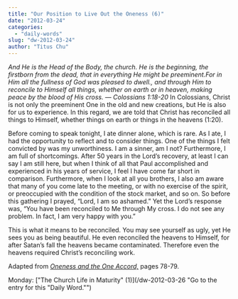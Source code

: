 ```yaml
---
title: "Our Position to Live Out the Oneness (6)"
date: "2012-03-24"
categories: 
  - "daily-words"
slug: "dw-2012-03-24"
author: "Titus Chu"
---
```


_And He is the Head of the Body, the church. He is the beginning, the firstborn from the dead, that in everything He might be preeminent.For in Him all the fullness of God was pleased to dwell., and through Him to reconcile to Himself all things, whether on earth or in heaven, making peace by the blood of His cross. — Colossians 1:18-20_ In Colossians, Christ is not only the preeminent One in the old and new creations, but He is also for us to experience. In this regard, we are told that Christ has reconciled all things to Himself, whether things on earth or things in the heavens (1:20).

Before coming to speak tonight, I ate dinner alone, which is rare. As I ate, I had the opportunity to reflect and to consider things. One of the things I felt convicted by was my unworthiness. I am a sinner, am I not? Furthermore, I am full of shortcomings. After 50 years in the Lord’s recovery, at least I can say I am still here, but when I think of all that Paul accomplished and experienced in his years of service, I feel I have come far short in comparison. Furthermore, when I look at all you brothers, I also am aware that many of you come late to the meeting, or with no exercise of the spirit, or preoccupied with the condition of the stock market, and so on. So before this gathering I prayed, “Lord, I am so ashamed.” Yet the Lord’s response was, “You have been reconciled to Me through My cross. I do not see any problem. In fact, I am very happy with you.”

This is what it means to be reconciled. You may see yourself as ugly, yet He sees you as being beautiful. He even reconciled the heavens to Himself, for after Satan’s fall the heavens became contaminated. Therefore even the heavens required Christ’s reconciling work.

Adapted from _[Oneness and the One Accord,](/book-oneness "Go to the listing for this book.")_ pages 78-79.

Monday: ["The Church Life in Maturity" (1)](/dw-2012-03-26 "Go to the entry for this "Daily Word."")
